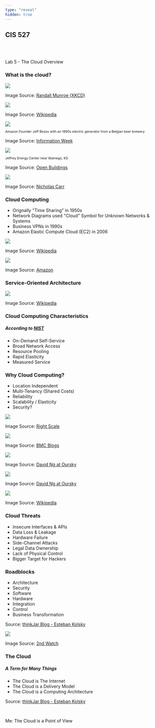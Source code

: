 ```yaml
---
type: "reveal"
hidden: true
---
```

<section>
	<h2>CIS 527</h2><br><br><p>Lab 5 - The Cloud Overview</p>
</section>
<section>
	<h3>What is the cloud?</h3>
</section>
<section>
	<img class="stretch plain" src="../../images/cloud_xkcd.png">
	<p class="imagecredit">Image Source: <a href="https://xkcd.com/908/">Randall Munroe (XKCD)</a></p>
</section>
<section>
	<img class="stretch plain" src="../../images/cloud_wiki.png">
	<p class="imagecredit">Image Source: <a href="http://en.wikipedia.org/wiki/Cloud_computing">Wikipedia</a></p>
</section>
<section>
	<img class="stretch plain" src="../../images/bezos_infoweek.jpg">
	<p style="font-size: .75em">Amazon Founder Jeff Bezos with an 1890s electric generator from a Belgian beer brewery</p>
	<p class="imagecredit">Image Source: <a href="http://www.informationweek.com/software/information-management/the-cloud-electric-generator-analogy/d/d-id/1075830?">Information Week</a></p>
</section>
<section>
	<img class="stretch plain" src="../../images/jeffrey_openbuilding.jpg">
	<p style="font-size: .75em">Jeffrey Energy Center near Wamego, KS</p>
	<p class="imagecredit">Image Source: <a href="http://openbuildings.com/buildings/jeffrey-energy-center-profile-19472#!buildings-media/0">Open Buildings</a></p>
</section>
<section>
	<img class="stretch plain" src="../../images/bigswitch_carr.jpg">
	<p class="imagecredit">Image Source: <a href="http://www.nicholascarr.com/?page_id=21/">Nicholas Carr</a></p>
</section>
<section>
	<h3>Cloud Computing</h3>
	<ul>
		<li>Orignally "Time Sharing" in 1950s</li>
		<li>Network Diagrams used "Cloud" Symbol for Unknown Networks & Systems</li>
		<li>Business VPNs in 1990s</li>
		<li>Amazon Elastic Compute Cloud (EC2) in 2006</li>
	</ul>
</section>
<section>
	<img class="stretch plain" src="../../images/vpn_wiki.png">
	<p class="imagecredit">Image Source: <a href="http://en.wikipedia.org/wiki/Virtual_private_network">Wikipedia</a></p>
</section>
<section>
	<img class="stretch plain" src="../../images/aws_amazon.gif">
	<p class="imagecredit">Image Source: <a href="https://aws.amazon.com/blogs/aws/lots-of-bits/">Amazon</a></p>
</section>
<section>
	<h3>Service-Oriented Architecture</h3>
	<img class="stretch plain" src="../../images/soa_wiki.png">
	<p class="imagecredit">Image Source: <a href="http://en.wikipedia.org/wiki/Service-oriented_architecture">Wikipedia</a></p>
</section>
<section>
	<h3>Cloud Computing Characteristics</h3>
	<h5>According to <a href="https://csrc.nist.gov/publications/detail/sp/800-145/final">NIST</a></h5>
	<ul>
		<li>On-Demand Self-Service</li>
		<li>Broad Network Access</li>
		<li>Resource Pooling</li>
		<li>Rapid Elasticity</li>
		<li>Measured Service</li>
	</ul>
</section>
<section>
	<h3>Why Cloud Computing?</h3>
	<ul>
		<li>Location Independent</li>
		<li>Multi-Tenancy (Shared Costs)</li>
		<li>Reliability</li>
		<li>Scalability / Elasticity</li>
		<li>Security?</li>
	</ul>
</section>
<section>
	<img class="stretch plain" src="../../images/animoto_rightscale.gif">
	<p class="imagecredit">Image Source: <a href="http://www.rightscale.com/blog/enterprise-cloud-strategies/animotos-facebook-scale">Right Scale</a></p>
</section>
<section>
	<img class="stretch plain" src="../../images/iaas-paas-saas-bmc.jpg">
	<p class="imagecredit">Image Source: <a href="https://www.bmc.com/blogs/saas-vs-paas-vs-iaas-whats-the-difference-and-how-to-choose/">BMC Blogs</a></p>
</section>
<section>
	<img class="stretch plain" src="../../images/paas-old-oursky.jpg">
	<p class="imagecredit">Image Source: <a href="https://m.oursky.com/saas-paas-and-iaas-explained-in-one-graphic-d56c3e6f4606">David Ng at Oursky</a></p>
</section>
<section>
	<img class="stretch plain" src="../../images/paas-new-oursky.png">
	<p class="imagecredit">Image Source: <a href="https://m.oursky.com/saas-paas-and-iaas-explained-in-one-graphic-d56c3e6f4606">David Ng at Oursky</a></p>
</section>
<section>
	<img class="stretch plain" src="../../images/deploy_wiki.png">
	<p class="imagecredit">Image Source: <a href="http://en.wikipedia.org/wiki/Cloud_computing">Wikipedia</a></p>
</section>
<section>
	<h3>Cloud Threats</h3>
	<ul>
		<li>Insecure Interfaces & APIs</li>
		<li>Data Loss & Leakage</li>
		<li>Hardware Failure</li>
		<li>Side-Channel Attacks</li>
		<li>Legal Data Ownership</li>
		<li>Lack of Physical Control</li>
		<li>Bigger Target for Hackers</li>
	</ul>
</section>
<section>
	<h3>Roadblocks</h3>
	<ul>
		<li>Architecture</li>
		<li>Security</li>
		<li>Software</li>
		<li>Hardware</li>
		<li>Integration</li>
		<li>Control</li>
		<li>Business Transformation</li>
	</ul>
	<p class="imagecredit">Source: <a href="http://estebankolsky.com/2015/11/10/">thinkJar Blog - Esteban Kolsky</a></p>
</section>
<section>
	<img class="stretch plain" src="../../images/infographic.png">
	<p class="imagecredit">Image Source: <a href="http://2ndwatch.com/blog/cloud-forecast-2015-skills-security-and-public-cloud-tools-in-demand/">2nd Watch</a></p>
</section>
<section>
	<h3>The Cloud</h3>
	<h5>A Term for Many Things</h5>
	<ul>
		<li>The Cloud is The Internet</li>
		<li>The Cloud is a Delivery Model</li>
		<li>The Cloud is a Computing Architecture</li>
	</ul>
	<p class="imagecredit">Source: <a href="http://estebankolsky.com/2015/10/27/">thinkJar Blog - Esteban Kolsky</a></p>
	<br>
	<p class="fragment">Me: The Cloud is a Point of View</p>
</section>
